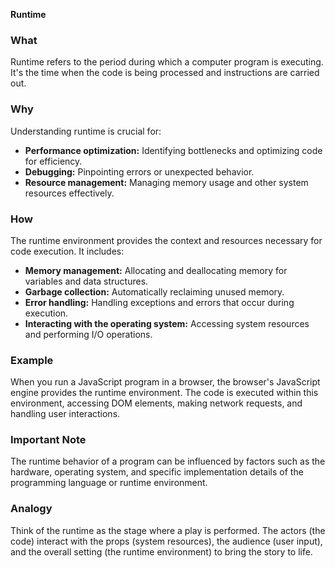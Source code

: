 **Runtime**

### What
Runtime refers to the period during which a computer program is executing. It's the time when the code is being processed and instructions are carried out.

### Why
Understanding runtime is crucial for:
* **Performance optimization:** Identifying bottlenecks and optimizing code for efficiency.
* **Debugging:** Pinpointing errors or unexpected behavior.
* **Resource management:** Managing memory usage and other system resources effectively.

### How
The runtime environment provides the context and resources necessary for code execution. It includes:
* **Memory management:** Allocating and deallocating memory for variables and data structures.
* **Garbage collection:** Automatically reclaiming unused memory.
* **Error handling:** Handling exceptions and errors that occur during execution.
* **Interacting with the operating system:** Accessing system resources and performing I/O operations.

### Example
When you run a JavaScript program in a browser, the browser's JavaScript engine provides the runtime environment. The code is executed within this environment, accessing DOM elements, making network requests, and handling user interactions.

### Important Note
The runtime behavior of a program can be influenced by factors such as the hardware, operating system, and specific implementation details of the programming language or runtime environment.

### Analogy
Think of the runtime as the stage where a play is performed. The actors (the code) interact with the props (system resources), the audience (user input), and the overall setting (the runtime environment) to bring the story to life.
